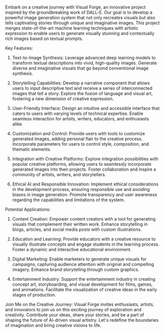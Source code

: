 Embark on a creative journey with Visual Forge, an innovative project inspired by the groundbreaking work of DALL-E. Our goal is to develop a powerful image generation system that not only recreates visuals but also tells captivating stories through unique and imaginative images. This project merges state-of-the-art machine learning techniques with artistic expression to enable users to generate visually stunning and contextually rich images based on textual prompts.


Key Features:

1.  Text-to-Image Synthesis:
Leverage advanced deep learning models to transform textual descriptions into vivid, high-quality images.
Generate diverse and imaginative visuals that go beyond conventional image synthesis.

2.  Storytelling Capabilities:
Develop a narrative component that allows users to input descriptive text and receive a series of interconnected images that tell a story.
Explore the fusion of language and visual art, fostering a new dimension of creative expression.

3.  User-Friendly Interface:
Design an intuitive and accessible interface that caters to users with varying levels of technical expertise.
Enable seamless interaction for artists, writers, educators, and enthusiasts alike.

4.  Customization and Control:
Provide users with tools to customize generated images, adding personal flair to the creative process.
Incorporate parameters for users to control style, composition, and thematic elements.

5.  Integration with Creative Platforms:
Explore integration possibilities with popular creative platforms, allowing users to seamlessly incorporate generated images into their projects.
Foster collaboration and inspire a community of artists, writers, and storytellers.

6.  Ethical AI and Responsible Innovation:
Implement ethical considerations in the development process, ensuring responsible use and avoiding biases in image generation.
Promote transparency and user awareness regarding the capabilities and limitations of the system.

Potential Applications:

1.  Content Creation:
Empower content creators with a tool for generating visuals that complement their written work.
Enhance storytelling in blogs, articles, and social media posts with custom illustrations.

2.  Education and Learning:
Provide educators with a creative resource to visually illustrate concepts and engage students in the learning process.
Foster a dynamic and interactive educational environment.

3.  Digital Marketing:
Enable marketers to generate unique visuals for campaigns, capturing audience attention with original and compelling imagery.
Enhance brand storytelling through custom graphics.

4.  Entertainment Industry:
Support the entertainment industry in creating concept art, storyboarding, and visual development for films, games, and animations.
Facilitate the visualization of creative ideas in the early stages of production.

Join Me on the Creative Journey:
Visual Forge invites enthusiasts, artists, and innovators to join us on this exciting journey of exploration and creativity. Contribute your ideas, share your stories, and be a part of shaping the future of AI-driven visual artistry. Let's redefine the boundaries of imagination and bring creative visions to life.